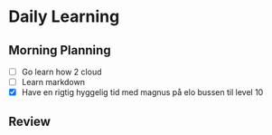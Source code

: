 # Daily Learning

## Morning Planning
- [ ] Go learn how 2 cloud
- [ ] Learn markdown
- [x] Have en rigtig hyggelig tid med magnus på elo bussen til level 10
## Review
